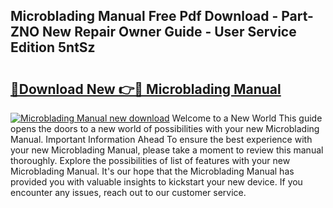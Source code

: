 ## Microblading Manual Free Pdf Download - Part-ZNO New Repair Owner Guide - User Service Edition 5ntSz

# <h2><a href="http://cf13682.oget.top/?id=Microblading+Manual">🔗Download New 👉🔴 Microblading Manual</a></h2>

[![Microblading Manual new download](https://i.imgur.com/5g1atiW.png)](http://cf13682.oget.top/?id=Microblading+Manual)
Welcome to a New World This guide opens the doors to a new world of possibilities with your new Microblading Manual. Important Information Ahead To ensure the best experience with your new Microblading Manual, please take a moment to review this manual thoroughly. Explore the possibilities of list of features with your new Microblading Manual. It's our hope that the Microblading Manual has provided you with valuable insights to kickstart your new device. If you encounter any issues, reach out to our customer service.
